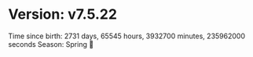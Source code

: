 # Version: v7.5.22
Time since birth: 2731 days, 65545 hours, 3932700 minutes, 235962000 seconds
Season: Spring 🌸

